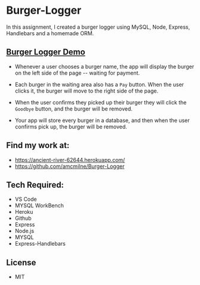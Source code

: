 # Burger-Logger
In this assignment, I created a burger logger using MySQL, Node, Express, Handlebars and a homemade ORM.

## [Burger Logger Demo](./public/gif/burger.gif)

* Whenever a user chooses a burger name, the app will display the burger on the left side of the page -- waiting for payment.

* Each burger in the waiting area also has a `Pay` button. When the user clicks it, the burger will move to the right side of the page.

* When the user confirms they picked up their burger they will click the `Goodbye` button, and the burger will be removed.

* Your app will store every burger in a database, and then when the user confirms pick up, the burger will be removed.

## Find my work at: 
* https://ancient-river-62644.herokuapp.com/
* https://github.com/amcmilne/Burger-Logger

## Tech Required: 
* VS Code
* MYSQL WorkBench
* Heroku
* Github
* Express
* Node.js
* MYSQL
* Express-Handlebars

## License
* MIT


